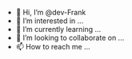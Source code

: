 - 👋 Hi, I’m @dev-Frank
- 👀 I’m interested in ...
- 🌱 I’m currently learning ...
- 💞️ I’m looking to collaborate on ...
- 📫 How to reach me ...

<!---
dev-Frank/dev-Frank is a ✨ special ✨ repository because its `README.md` (this file) appears on your GitHub profile.
You can click the Preview link to take a look at your changes.
--->
